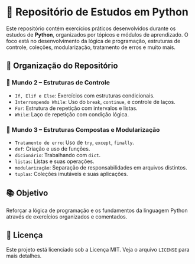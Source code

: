 # 🐍 Repositório de Estudos em Python

Este repositório contém exercícios práticos desenvolvidos durante os estudos de **Python**, organizados por tópicos e módulos de aprendizado. O foco está no desenvolvimento da lógica de programação, estruturas de controle, coleções, modularização, tratamento de erros e muito mais.

## 🧠 Organização do Repositório

### 🔹 Mundo 2 – Estruturas de Controle

- `If, Elif e Else`: Exercícios com estruturas condicionais.
- `Interrompendo While`: Uso do `break`, `continue`, e controle de laços.
- `For`: Estrutura de repetição com intervalos e listas.
- `While`: Laço de repetição com condição lógica.

### 🔸 Mundo 3 – Estruturas Compostas e Modularização

- `Tratamento de erro`: Uso de `try`, `except`, `finally`.
- `def`: Criação e uso de funções.
- `dicionário`: Trabalhando com `dict`.
- `listas`: Listas e suas operações.
- `modularização`: Separação de responsabilidades em arquivos distintos.
- `tuplas`: Coleções imutáveis e suas aplicações.

## 📚 Objetivo

Reforçar a lógica de programação e os fundamentos da linguagem Python através de exercícios organizados e comentados.

## 📄 Licença

Este projeto está licenciado sob a Licença MIT. Veja o arquivo `LICENSE` para mais detalhes.
